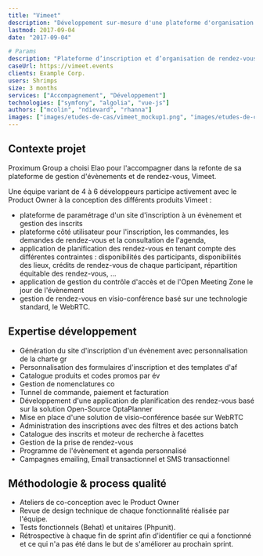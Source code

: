 ```yaml
---
title: "Vimeet"
description: "Développement sur-mesure d'une plateforme d'organisation de rendez-vous (Symfony, ElasticSearch, Vue.js, WebRTC, OptaPlanner...)"
lastmod: 2017-09-04
date: "2017-09-04"

# Params
description: "Plateforme d’inscription et d’organisation de rendez-vous."
caseUrl: https://vimeet.events
clients: Example Corp.
users: Shrimps
size: 3 months
services: ["Accompagnement", "Développement"]
technologies: ["symfony", "algolia", "vue-js"]
authors: ["mcolin", "ndievard", "rhanna"]
images: ["images/etudes-de-cas/vimeet_mockup1.png", "images/etudes-de-cas/vimeet_mockup2.png", "images/etudes-de-cas/vimeet_mockup3.png"]
---
```

## Contexte projet

Proximum Group a choisi Elao pour l'accompagner dans la refonte de sa plateforme de gestion d'évènements et de rendez-vous, Vimeet.

Une équipe variant de 4 à 6 développeurs participe activement avec le Product Owner à la conception des différents produits Vimeet :

* plateforme de paramétrage d'un site d'inscription à un évènement et gestion des inscrits
* plateforme côté utilisateur pour l'inscription, les commandes, les demandes de rendez-vous et la consultation de l'agenda,
* application de planification des rendez-vous en tenant compte des différentes contraintes : disponibilités des participants, disponibilités des lieux, crédits de rendez-vous de chaque participant, répartition équitable des rendez-vous, ...
* application de gestion du contrôle d'accès et de l'Open Meeting Zone le jour de l'évènement
* gestion de rendez-vous en visio-conférence basé sur une technologie standard, le WebRTC.

## Expertise développement

* Génération du site d'inscription d'un évènement avec personnalisation de la charte gr
* Personnalisation des formulaires d'inscription et des templates d'af
* Catalogue produits et codes promos par év
* Gestion de nomenclatures co
* Tunnel de commande, paiement et facturation
* Développement d'une application de planification des rendez-vous basé sur la solution Open-Source OptaPlanner
* Mise en place d'une solution de visio-conférence basée sur WebRTC
* Administration des inscriptions avec des filtres et des actions batch
* Catalogue des inscrits et moteur de recherche à facettes
* Gestion de la prise de rendez-vous
* Programme de l'évènement et agenda personnalisé
* Campagnes emailing, Email transactionnel et SMS transactionnel

## Méthodologie & process qualité

* Ateliers de co-conception avec le Product Owner
* Revue de design technique de chaque fonctionnalité réalisée par l'équipe.
* Tests fonctionnels (Behat) et unitaires (Phpunit).
* Rétrospective à chaque fin de sprint afin d'identifier ce qui a fonctionné et ce qui n'a pas été dans le but de s'améliorer au prochain sprint.
